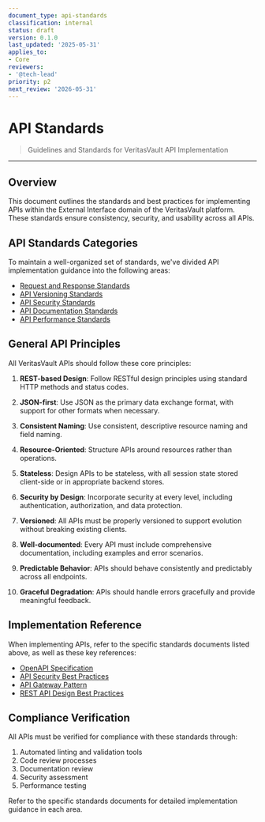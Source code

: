 ```yaml
---
document_type: api-standards
classification: internal
status: draft
version: 0.1.0
last_updated: '2025-05-31'
applies_to:
- Core
reviewers:
- '@tech-lead'
priority: p2
next_review: '2026-05-31'
---
```


# API Standards

> Guidelines and Standards for VeritasVault API Implementation

---

## Overview

This document outlines the standards and best practices for implementing APIs within the External Interface domain of the VeritasVault platform. These standards ensure consistency, security, and usability across all APIs.

## API Standards Categories

To maintain a well-organized set of standards, we've divided API implementation guidance into the following areas:

* [Request and Response Standards](../implementation-guidance/api-standards/request-response-standards.md)
* [API Versioning Standards](versioning-standards.md)
* [API Security Standards](security-standards.md)
* [API Documentation Standards](documentation-standards.md)
* [API Performance Standards](performance-standards.md)

## General API Principles

All VeritasVault APIs should follow these core principles:

1. **REST-based Design**: Follow RESTful design principles using standard HTTP methods and status codes.

2. **JSON-first**: Use JSON as the primary data exchange format, with support for other formats when necessary.

3. **Consistent Naming**: Use consistent, descriptive resource naming and field naming.

4. **Resource-Oriented**: Structure APIs around resources rather than operations.

5. **Stateless**: Design APIs to be stateless, with all session state stored client-side or in appropriate backend stores.

6. **Security by Design**: Incorporate security at every level, including authentication, authorization, and data protection.

7. **Versioned**: All APIs must be properly versioned to support evolution without breaking existing clients.

8. **Well-documented**: Every API must include comprehensive documentation, including examples and error scenarios.

9. **Predictable Behavior**: APIs should behave consistently and predictably across all endpoints.

10. **Graceful Degradation**: APIs should handle errors gracefully and provide meaningful feedback.

## Implementation Reference

When implementing APIs, refer to the specific standards documents listed above, as well as these key references:

* [OpenAPI Specification](https://github.com/OAI/OpenAPI-Specification)
* [API Security Best Practices](https://owasp.org/www-project-api-security/)
* [API Gateway Pattern](https://microservices.io/patterns/apigateway.html)
* [REST API Design Best Practices](https://docs.microsoft.com/en-us/azure/architecture/best-practices/api-design)

## Compliance Verification

All APIs must be verified for compliance with these standards through:

1. Automated linting and validation tools
2. Code review processes
3. Documentation review
4. Security assessment
5. Performance testing

Refer to the specific standards documents for detailed implementation guidance in each area.
